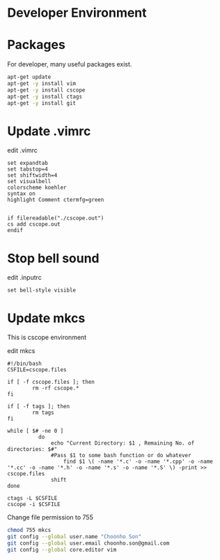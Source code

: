 # Developer Environment

# Packages
For developer, many useful packages exist.

~~~bash
apt-get update
apt-get -y install vim
apt-get -y install cscope
apt-get -y install ctags
apt-get -y install git
~~~

# Update .vimrc

edit .vimrc
~~~text
set expandtab
set tabstop=4
set shiftwidth=4
set visualbell
colorscheme koehler
syntax on
highlight Comment ctermfg=green


if filereadable("./cscope.out")
cs add cscope.out
endif
~~~

# Stop bell sound

edit .inputrc

~~~text
set bell-style visible
~~~

# Update mkcs

This is cscope environment

edit mkcs
~~~text
#!/bin/bash
CSFILE=cscope.files

if [ -f cscope.files ]; then
        rm -rf cscope.*
fi

if [ -f tags ]; then
        rm tags
fi

while [ $# -ne 0 ]
          do
              echo "Current Directory: $1 , Remaining No. of directories: $#"
              #Pass $1 to some bash function or do whatever
                  find $1 \( -name '*.c' -o -name '*.cpp' -o -name '*.cc' -o -name '*.h' -o -name '*.s' -o -name '*.S' \) -print >> cscope.files
              shift
done

ctags -L $CSFILE
cscope -i $CSFILE
~~~

Change file permission to 755

~~~bash
chmod 755 mkcs
git config --global user.name "Choonho Son"
git config --global user.email choonho.son@gmail.com
git config --global core.editor vim
~~~
